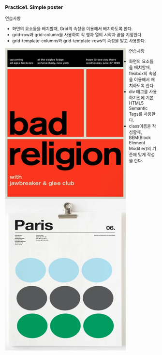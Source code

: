 ### Practice1. Simple poster

연습사항

- 화면의 요소들을 배치할때, Grid의 속성을 이용해서 배치하도록 한다.
- grid-row과 grid-column을 사용하여 각 행과 열의 시작과 끝을 지정한다.
- grid-template-columns와 grid-template-rows의 속성을 알고 사용한다.

<img src="imgs/practice2.png"
     alt="Markdown Monster icon"
     style="height: 500px; width:400px; float: left; margin-right: 10px;" />

연습사항

- 화면의 요소들을 배치할때, flexbox의 속성을 이용해서 배치하도록 한다.
- div 태그를 사용하기전에 기본 HTML5 Semantic Tags를 사용한다.
- class이름을 작성할때, BEM(Block Element Modifier)의 기준에 맞게 작성을 한다.

<img src="imgs/practice1.png"
     alt="Markdown Monster icon"
     style="height: 500px; width:400px; float: left; margin-right: 10px;" />

